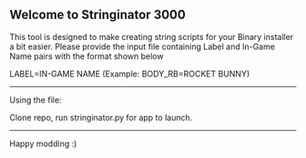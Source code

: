 Welcome to Stringinator 3000
------------------------------------------------------------------------
This tool is designed to make creating string scripts for your Binary installer a bit easier.
Please provide the input file containing Label and In-Game Name pairs with the format shown below

LABEL=IN-GAME NAME (Example: BODY_RB=ROCKET BUNNY)

------------------------------------------------------------------------

Using the file:

Clone repo, run stringinator.py for app to launch.

------------------------------------------------------------------------

Happy modding :)

